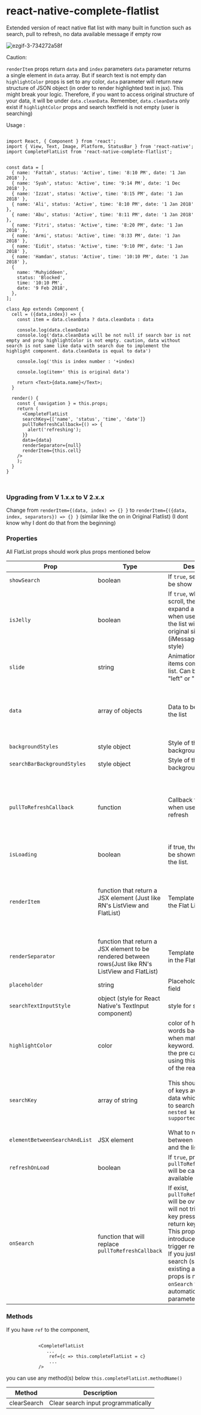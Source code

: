# react-native-complete-flatlist

Extended version of react native flat list with many built in function such as search, pull to refresh, no data available message if empty row

![ezgif-3-734272a58f](https://user-images.githubusercontent.com/24792201/35842001-724e51be-0b3a-11e8-8a4b-77eb8b4ed17f.gif)

Caution:

`renderItem` props return `data` and `index` parameters
`data` parameter returns a single element in `data` array. But if search text is not empty dan `highlightColor` props is set to any color, `data` parameter will return new structure of JSON object (in order to render highlighted text in jsx). This might break your logic. Therefore, if you want to access original structure of your data, it will be under `data.cleanData`. Remember, `data.cleanData` only exist if `highlightColor` props and search textfield is not empty (user is searching)

Usage :

```

import React, { Component } from 'react';
import { View, Text, Image, Platform, StatusBar } from 'react-native';
import CompleteFlatList from 'react-native-complete-flatlist';


const data = [
  { name: 'Fattah', status: 'Active', time: '8:10 PM', date: '1 Jan 2018' },
  { name: 'Syah', status: 'Active', time: '9:14 PM', date: '1 Dec 2018' },
  { name: 'Izzat', status: 'Active', time: '8:15 PM', date: '1 Jan 2018' },
  { name: 'Ali', status: 'Active', time: '8:10 PM', date: '1 Jan 2018' },
  { name: 'Abu', status: 'Active', time: '8:11 PM', date: '1 Jan 2018' },
  { name: 'Fitri', status: 'Active', time: '8:20 PM', date: '1 Jan 2018' },
  { name: 'Armi', status: 'Active', time: '8:33 PM', date: '1 Jan 2018' },
  { name: 'Eidit', status: 'Active', time: '9:10 PM', date: '1 Jan 2018' },
  { name: 'Hamdan', status: 'Active', time: '10:10 PM', date: '1 Jan 2018' },
  {
    name: 'Muhyiddeen',
    status: 'Blocked',
    time: '10:10 PM',
    date: '9 Feb 2018',
  },
];

class App extends Component {
  cell = ({data,index}) => {
    const item = data.cleanData ? data.cleanData : data

    console.log(data.cleanData)
    console.log('data.cleanData will be not null if search bar is not empty and prop highlightColor is not empty. caution, data without search is not same like data with search due to implement the highlight component. data.cleanData is equal to data')

    console.log('this is index number : '+index)

    console.log(item+' this is original data')

    return <Text>{data.name}</Text>;
  }

  render() {
    const { navigation } = this.props;
    return (
      <CompleteFlatList
      searchKey={['name', 'status', 'time', 'date']}
      pullToRefreshCallback={() => {
        alert('refreshing');
      }}
      data={data}
      renderSeparator={null}
      renderItem={this.cell}
    />
    );
  }
}



```

### Upgrading from V 1.x.x to V 2.x.x

Change from `renderItem={(data, index) => {} }` to `renderItem={({data, index, separators}) => {} }` (similar like the on in Original Flatlist) (I dont know why I dont do that from the beginning)

### Properties

All FlatList props should work plus props mentioned below

| Prop                          | Type                                                                                                 | Description                                                                                                                                                                                                                                                                                                               | Default                                                             | Required                                                                |
| ----------------------------- | ---------------------------------------------------------------------------------------------------- | ------------------------------------------------------------------------------------------------------------------------------------------------------------------------------------------------------------------------------------------------------------------------------------------------------------------------- | ------------------------------------------------------------------- | ----------------------------------------------------------------------- |
| `showSearch`                  | boolean                                                                                              | If `true`, search bar will be show                                                                                                                                                                                                                                                                                        | true                                                                | Optional                                                                |
| `isJelly`                     | boolean                                                                                              | If `true`, when user scroll, the list will expand a lil bit, and when user stop drag, the list will back to original size (iMessage on iPhone style)                                                                                                                                                                      | false                                                               | Optional                                                                |
| `slide`                       | string                                                                                               | Animation how every items come into the list. Can be "none", "left" or "right"                                                                                                                                                                                                                                            | `none`                                                              | Optional                                                                |
| `data`                        | array of objects                                                                                     | Data to be rendered in the list                                                                                                                                                                                                                                                                                           | []                                                                  | Required (come on, ofcourse u need data for this)                       |
| `backgroundStyles`            | style object                                                                                         | Style of the flatlist background                                                                                                                                                                                                                                                                                          | null                                                                | Optional                                                                |
| `searchBarBackgroundStyles`   | style object                                                                                         | Style of the searchbar background                                                                                                                                                                                                                                                                                         | null                                                                | Optional                                                                |
| `pullToRefreshCallback`       | function                                                                                             | Callback function when user pull to refresh                                                                                                                                                                                                                                                                               | null                                                                | Optional (Pull to refresh will not be available if this is not supplied |
| `isLoading`                   | boolean                                                                                              | if true, the loading will be shown on top of the list.                                                                                                                                                                                                                                                                    | false                                                               | Optional                                                                |
| `renderItem`                  | function that return a JSX element (Just like RN's ListView and FlatList)                            | Template of a row in the Flat List                                                                                                                                                                                                                                                                                        | null (open for PR if anyone wish to make default template for this) | Required (since I dont do default template yet)                         |
| `renderSeparator`             | function that return a JSX element to be rendered between rows(Just like RN's ListView and FlatList) | Template of separator in the Flat List                                                                                                                                                                                                                                                                                    | a thin line                                                         | Optional                                                                |
| `placeholder`                 | string                                                                                               | Placeholder of search field                                                                                                                                                                                                                                                                                               | "Search ..."                                                        | Optional                                                                |
| `searchTextInputStyle`        | object (style for React Native's TextInput component)                                                | style for search field                                                                                                                                                                                                                                                                                                    | null                                                                | Optional                                                                |
| `highlightColor`              | color                                                                                                | color of higlighted words background when match search keyword. Please read the pre caution if using this prop on top of the readme                                                                                                                                                                                       | yellow                                                              | Optional                                                                |
| `searchKey`                   | array of string                                                                                      | This should be name of keys available in data which will be use to search. `**Warning: nested key not yet supported`                                                                                                                                                                                                      | null                                                                | Optional (if not supplied, search field will not appear)                |
| `elementBetweenSearchAndList` | JSX element                                                                                          | What to render between searchbar and the list                                                                                                                                                                                                                                                                             | null                                                                | Optional                                                                |
| `refreshOnLoad`               | boolean                                                                                              | If `true`, prop `pullToRefreshCallback` will be called if available                                                                                                                                                                                                                                                       | true                                                                | Optional                                                                |
| `onSearch`                    | function that will replace `pullToRefreshCallback`                                                   | If exist, `pullToRefreshCallback` will be overrided. This will not triggered on key press, but on return key pressed. This props is introduced if search trigger result from API. If you just want local search (search from existing array), this props is not needed. `onSearch` will automatic get `keyword` parameter | ()=>null                                                            | Optional                                                                |

### Methods

If you have `ref` to the component,

```

            <CompleteFlatList
               ...
                ref={c => this.completeFlatList = c}
                ...
            />
```

you can use any method(s) below
`this.completeFlatList.methodName()`

| Method      | Description                         |
| ----------- | ----------------------------------- |
| clearSearch | Clear search input programmatically |
